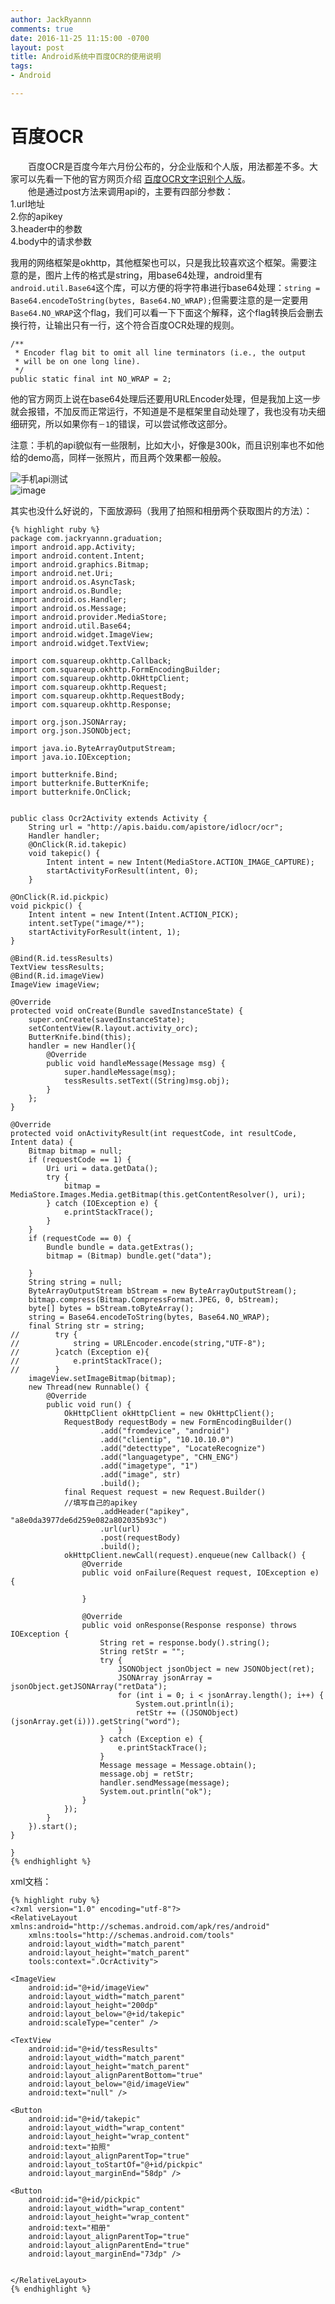 ```yaml
---
author: JackRyannn
comments: true
date: 2016-11-25 11:15:00 -0700
layout: post
title: Android系统中百度OCR的使用说明
tags:
- Android

---
```

  
百度OCR
===
　　百度OCR是百度今年六月份公布的，分企业版和个人版，用法都差不多。大家可以先看一下他的官方网页介绍  [百度OCR文字识别个人版](http://apistore.baidu.com/apiworks/servicedetail/146.html)。  
　　他是通过post方法来调用api的，主要有四部分参数：  
1.url地址  
2.你的apikey  
3.header中的参数  
4.body中的请求参数  


我用的网络框架是okhttp，其他框架也可以，只是我比较喜欢这个框架。需要注意的是，图片上传的格式是string，用base64处理，android里有`android.util.Base64`这个库，可以方便的将字符串进行base64处理：`string = Base64.encodeToString(bytes, Base64.NO_WRAP);`但需要注意的是一定要用`Base64.NO_WRAP`这个flag，我们可以看一下下面这个解释，这个flag转换后会删去换行符，让输出只有一行，这个符合百度OCR处理的规则。

	
    /**
     * Encoder flag bit to omit all line terminators (i.e., the output
     * will be on one long line).
     */
    public static final int NO_WRAP = 2;  
  
他的官方网页上说在base64处理后还要用URLEncoder处理，但是我加上这一步就会报错，不加反而正常运行，不知道是不是框架里自动处理了，我也没有功夫细细研究，所以如果你有`－1`的错误，可以尝试修改这部分。  
  
注意：手机的api貌似有一些限制，比如大小，好像是300k，而且识别率也不如他给的demo高，同样一张照片，而且两个效果都一般般。  
  
![手机api测试](https://ooo.0o0.ooo/2015/11/24/565523015b6f7.jpg)  
![image](https://ooo.0o0.ooo/2015/11/24/56552301922a0.png)
  
其实也没什么好说的，下面放源码（我用了拍照和相册两个获取图片的方法）：      

	{% highlight ruby %}
	package com.jackryannn.graduation;
	import android.app.Activity;
	import android.content.Intent;
	import android.graphics.Bitmap;
	import android.net.Uri;
	import android.os.AsyncTask;
	import android.os.Bundle;
	import android.os.Handler;
	import android.os.Message;
	import android.provider.MediaStore;
	import android.util.Base64;
	import android.widget.ImageView;
	import android.widget.TextView;
	
	import com.squareup.okhttp.Callback;
	import com.squareup.okhttp.FormEncodingBuilder;
	import com.squareup.okhttp.OkHttpClient;
	import com.squareup.okhttp.Request;
	import com.squareup.okhttp.RequestBody;
	import com.squareup.okhttp.Response;
	
	import org.json.JSONArray;
	import org.json.JSONObject;
	
	import java.io.ByteArrayOutputStream;
	import java.io.IOException;
	
	import butterknife.Bind;
	import butterknife.ButterKnife;
	import butterknife.OnClick;
	
	
	public class Ocr2Activity extends Activity {
	    String url = "http://apis.baidu.com/apistore/idlocr/ocr";
	    Handler handler;
	    @OnClick(R.id.takepic)
	    void takepic() {
	        Intent intent = new Intent(MediaStore.ACTION_IMAGE_CAPTURE);
	        startActivityForResult(intent, 0);
	    }

    @OnClick(R.id.pickpic)
    void pickpic() {
        Intent intent = new Intent(Intent.ACTION_PICK);
        intent.setType("image/*");
        startActivityForResult(intent, 1);
    }

    @Bind(R.id.tessResults)
    TextView tessResults;
    @Bind(R.id.imageView)
    ImageView imageView;

    @Override
    protected void onCreate(Bundle savedInstanceState) {
        super.onCreate(savedInstanceState);
        setContentView(R.layout.activity_orc);
        ButterKnife.bind(this);
        handler = new Handler(){
            @Override
            public void handleMessage(Message msg) {
                super.handleMessage(msg);
                tessResults.setText((String)msg.obj);
            }
        };
    }

    @Override
    protected void onActivityResult(int requestCode, int resultCode, Intent data) {
        Bitmap bitmap = null;
        if (requestCode == 1) {
            Uri uri = data.getData();
            try {
                bitmap = MediaStore.Images.Media.getBitmap(this.getContentResolver(), uri);
            } catch (IOException e) {
                e.printStackTrace();
            }
        }
        if (requestCode == 0) {
            Bundle bundle = data.getExtras();
            bitmap = (Bitmap) bundle.get("data");

        }
        String string = null;
        ByteArrayOutputStream bStream = new ByteArrayOutputStream();
        bitmap.compress(Bitmap.CompressFormat.JPEG, 0, bStream);
        byte[] bytes = bStream.toByteArray();
        string = Base64.encodeToString(bytes, Base64.NO_WRAP);
        final String str = string;
	//        try {
	//            string = URLEncoder.encode(string,"UTF-8");
	//        }catch (Exception e){
	//            e.printStackTrace();
	//        }
        imageView.setImageBitmap(bitmap);
        new Thread(new Runnable() {
            @Override
            public void run() {
                OkHttpClient okHttpClient = new OkHttpClient();
                RequestBody requestBody = new FormEncodingBuilder()
                        .add("fromdevice", "android")
                        .add("clientip", "10.10.10.0")
                        .add("detecttype", "LocateRecognize")
                        .add("languagetype", "CHN_ENG")
                        .add("imagetype", "1")
                        .add("image", str)
                        .build();
                final Request request = new Request.Builder()
                //填写自己的apikey
                        .addHeader("apikey", "a8e0da3977de6d259e082a802035b93c")
                        .url(url)
                        .post(requestBody)
                        .build();
                okHttpClient.newCall(request).enqueue(new Callback() {
                    @Override
                    public void onFailure(Request request, IOException e) {

                    }

                    @Override
                    public void onResponse(Response response) throws IOException {
                        String ret = response.body().string();
                        String retStr = "";
                        try {
                            JSONObject jsonObject = new JSONObject(ret);
                            JSONArray jsonArray = jsonObject.getJSONArray("retData");
                            for (int i = 0; i < jsonArray.length(); i++) {
                                System.out.println(i);
                                retStr += ((JSONObject) (jsonArray.get(i))).getString("word");
                            }
                        } catch (Exception e) {
                            e.printStackTrace();
                        }
                        Message message = Message.obtain();
                        message.obj = retStr;
                        handler.sendMessage(message);
                        System.out.println("ok");
                    }
                });
            }
        }).start();
    }

	}  
	{% endhighlight %}  
  
xml文档：  
  
	{% highlight ruby %}
	<?xml version="1.0" encoding="utf-8"?>
	<RelativeLayout xmlns:android="http://schemas.android.com/apk/res/android"
	    xmlns:tools="http://schemas.android.com/tools"
	    android:layout_width="match_parent"
	    android:layout_height="match_parent"
	    tools:context=".OcrActivity">

    <ImageView
        android:id="@+id/imageView"
        android:layout_width="match_parent"
        android:layout_height="200dp"
        android:layout_below="@+id/takepic"
        android:scaleType="center" />

    <TextView
        android:id="@+id/tessResults"
        android:layout_width="match_parent"
        android:layout_height="match_parent"
        android:layout_alignParentBottom="true"
        android:layout_below="@id/imageView"
        android:text="null" />

    <Button
        android:id="@+id/takepic"
        android:layout_width="wrap_content"
        android:layout_height="wrap_content"
        android:text="拍照"
        android:layout_alignParentTop="true"
        android:layout_toStartOf="@+id/pickpic"
        android:layout_marginEnd="58dp" />

    <Button
        android:id="@+id/pickpic"
        android:layout_width="wrap_content"
        android:layout_height="wrap_content"
        android:text="相册"
        android:layout_alignParentTop="true"
        android:layout_alignParentEnd="true"
        android:layout_marginEnd="73dp" />


	</RelativeLayout>
	{% endhighlight %}
